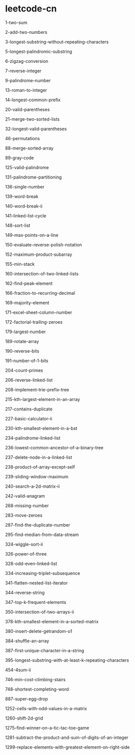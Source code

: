 # leetcode-cn

1-two-sum

2-add-two-numbers

3-longest-substring-without-repeating-characters

5-longest-palindromic-substring

6-zigzag-conversion

7-reverse-integer

9-palindrome-number



13-roman-to-integer

14-longest-common-prefix

20-valid-parentheses

21-merge-two-sorted-lists

32-longest-valid-parentheses

46-permutations

88-merge-sorted-array

89-gray-code



125-valid-palindrome

131-palindrome-partitioning

136-single-number

139-word-break

140-word-break-ii

141-linked-list-cycle

148-sort-list

149-max-points-on-a-line

150-evaluate-reverse-polish-notation

152-maximum-product-subarray

155-min-stack

160-intersection-of-two-linked-lists

162-find-peak-element

166-fraction-to-recurring-decimal

169-majority-element

171-excel-sheet-column-number

172-factorial-trailing-zeroes

179-largest-number

189-rotate-array

190-reverse-bits

191-number-of-1-bits

204-count-primes

206-reverse-linked-list

208-implement-trie-prefix-tree

215-kth-largest-element-in-an-array

217-contains-duplicate

227-basic-calculator-ii

230-kth-smallest-element-in-a-bst

234-palindrome-linked-list

236-lowest-common-ancestor-of-a-binary-tree

237-delete-node-in-a-linked-list

238-product-of-array-except-self

239-sliding-window-maximum

240-search-a-2d-matrix-ii

242-valid-anagram

268-missing-number

283-move-zeroes

287-find-the-duplicate-number

295-find-median-from-data-stream

324-wiggle-sort-ii

326-power-of-three

328-odd-even-linked-list

334-increasing-triplet-subsequence

341-flatten-nested-list-iterator

344-reverse-string

347-top-k-frequent-elements

350-intersection-of-two-arrays-ii

378-kth-smallest-element-in-a-sorted-matrix

380-insert-delete-getrandom-o1

384-shuffle-an-array

387-first-unique-character-in-a-string

395-longest-substring-with-at-least-k-repeating-characters

454-4sum-ii

746-min-cost-climbing-stairs

748-shortest-completing-word

887-super-egg-drop



1252-cells-with-odd-values-in-a-matrix

1260-shift-2d-grid

1275-find-winner-on-a-tic-tac-toe-game

1281-subtract-the-product-and-sum-of-digits-of-an-integer

1299-replace-elements-with-greatest-element-on-right-side
